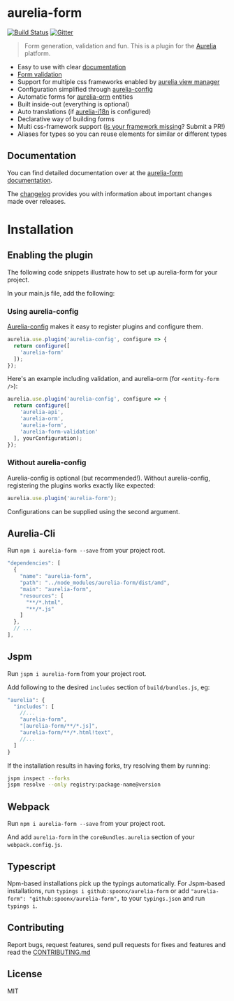 # aurelia-form

[![Build Status](https://travis-ci.org/SpoonX/aurelia-form.svg?branch=master)](https://travis-ci.org/SpoonX/aurelia-form)
[![Gitter](https://img.shields.io/gitter/room/nwjs/nw.js.svg?maxAge=2592000?style=plastic)](https://gitter.im/SpoonX/Dev)

> Form generation, validation and fun. This is a plugin for the [Aurelia](http://www.aurelia.io/) platform.

- Easy to use with clear [documentation](http://aurelia-form.spoonx.org/)
- [Form validation](https://aurelia-form-validation.spoonx.org/)
- Support for multiple css frameworks enabled by [aurelia view manager](https://aurelia-view-manager.spoonx.org/)
- Configuration simplified through [aurelia-config](https://aurelia-config.spoonx.org/)
- Automatic forms for [aurelia-orm](https://aurelia-orm.spoonx.org/) entities
- Built inside-out (everything is optional)
- Auto translations (if [aurelia-i18n](https://github.com/aurelia/i18n) is configured)
- Declarative way of building forms
- Multi css-framework support ([is your framework missing](https://github.com/SpoonX/aurelia-form/tree/master/src/component/view)? Submit a PR!)
- Aliases for types so you can reuse elements for similar or different types

## Documentation

You can find detailed documentation over at the [aurelia-form documentation](http://aurelia-form.spoonx.org/).

The [changelog](https://aurelia-form.spoonx.org/CHANGELOG.html) provides you with information about important changes made over releases.

# Installation

## Enabling the plugin
The following code snippets illustrate how to set up aurelia-form for your project.

In your main.js file, add the following:

### Using aurelia-config
[Aurelia-config](https://aurelia-config.spoonx.org/) makes it easy to register plugins and configure them.

```js
aurelia.use.plugin('aurelia-config', configure => {
  return configure([
    'aurelia-form'
  ]);
});
```

Here's an example including validation, and aurelia-orm (for `<entity-form />`):

```js
aurelia.use.plugin('aurelia-config', configure => {
  return configure([
    'aurelia-api',
    'aurelia-orm',
    'aurelia-form',
    'aurelia-form-validation'
  ], yourConfiguration);
});
```

### Without aurelia-config
Aurelia-config is optional (but recommended!).
Without aurelia-config, registering the plugins works exactly like expected:

```js
aurelia.use.plugin('aurelia-form');
```

Configurations can be supplied using the second argument.

## Aurelia-Cli

Run `npm i aurelia-form --save` from your project root.

```js
"dependencies": [
  {
    "name": "aurelia-form",
    "path": "../node_modules/aurelia-form/dist/amd",
    "main": "aurelia-form",
    "resources": [
      "**/*.html",
      "**/*.js"      
    ]
  },
  // ...
],
```

## Jspm

Run `jspm i aurelia-form` from your project root.

Add following to the desired `includes` section of `build/bundles.js`, eg:

```js
"aurelia": {
  "includes": [
    //...
    "aurelia-form",
    "[aurelia-form/**/*.js]",
    "aurelia-form/**/*.html!text",
    //...
  ]
}
```

If the installation results in having forks, try resolving them by running:

```sh
jspm inspect --forks
jspm resolve --only registry:package-name@version
```

## Webpack

Run `npm i aurelia-form --save` from your project root.

And add `aurelia-form` in the `coreBundles.aurelia` section of your `webpack.config.js`.

## Typescript

Npm-based installations pick up the typings automatically. For Jspm-based installations, run `typings i github:spoonx/aurelia-form` or add `"aurelia-form": "github:spoonx/aurelia-form",` to your `typings.json` and run `typings i`.

## Contributing

Report bugs, request features, send pull requests for fixes and features and
read the [CONTRIBUTING.md](./CONTRIBUTING.md)

## License

MIT
